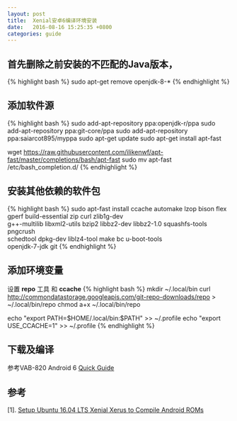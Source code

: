 ```yaml
---
layout: post
title:  Xenial安卓6编译环境安装
date:   2016-08-16 15:25:35 +0800
categories: guide
---
```



## 首先删除之前安装的不匹配的Java版本，
{% highlight bash %}
sudo apt-get remove openjdk-8-*
{% endhighlight %}

## 添加软件源
{% highlight bash %}
sudo add-apt-repository ppa:openjdk-r/ppa
sudo add-apt-repository ppa:git-core/ppa
sudo add-apt-repository ppa:saiarcot895/myppa
sudo apt-get update
sudo apt-get install apt-fast

wget https://raw.githubusercontent.com/ilikenwf/apt-fast/master/completions/bash/apt-fast
sudo mv apt-fast /etc/bash_completion.d/
{% endhighlight %}

## 安装其他依赖的软件包
{% highlight bash %}
sudo apt-fast install ccache automake lzop bison flex gperf build-essential zip curl zlib1g-dev \
g++-multilib libxml2-utils bzip2 libbz2-dev libbz2-1.0 squashfs-tools pngcrush \
schedtool dpkg-dev liblz4-tool make bc u-boot-tools \
openjdk-7-jdk git
{% endhighlight %}

## 添加环境变量
设置 **repo** 工具 和 **ccache**
{% highlight bash %}
mkdir ~/.local/bin
curl http://commondatastorage.googleapis.com/git-repo-downloads/repo > ~/.local/bin/repo
chmod a+x ~/.local/bin/repo

echo "export PATH=\$HOME/.local/bin:\$PATH" >> ~/.profile
echo "export USE_CCACHE=1" >> ~/.profile
{% endhighlight %}

## 下载及编译

参考VAB-820 Android 6 [Quick Guide](imx6-android-build-setup.html)


## 参考
[1]. [Setup Ubuntu 16.04 LTS Xenial Xerus to Compile Android ROMs](https://nathanpfry.com/how-to-setup-ubuntu-16-04-lts-xenial-xerus-to-compile-android-roms/)